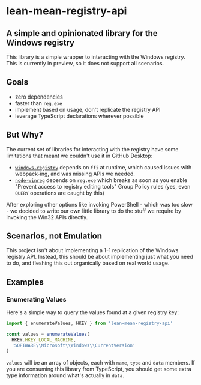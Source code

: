 # lean-mean-registry-api

## A simple and opinionated library for the Windows registry

This library is a simple wrapper to interacting with the Windows registry. This
is currently in preview, so it does not support all scenarios.

## Goals

* zero dependencies
* faster than `reg.exe`
* implement based on usage, don't replicate the registry API
* leverage TypeScript declarations wherever possible

## But Why?

The current set of libraries for interacting with the registry have some
limitations that meant we couldn't use it in GitHub Desktop:

* [`windows-registry`](https://www.npmjs.com/package/windows-registry) depends
  on `ffi` at runtime, which caused issues with webpack-ing, and was missing
  APIs we needed.
* [`node-winreg`](https://www.npmjs.com/package/node-winreg) depends on
  `reg.exe` which breaks as soon as you enable "Prevent access to registry
  editing tools" Group Policy rules (yes, even `QUERY` operations are caught by
  this)

After exploring other options like invoking PowerShell - which was too slow - we
decided to write our own little library to do the stuff we require by invoking
the Win32 APIs directly.

## Scenarios, not Emulation

This project isn't about implementing a 1-1 replication of the Windows registry
API. Instead, this should be about implementing just what you need to do, and
fleshing this out organically based on real world usage.

## Examples

### Enumerating Values

Here's a simple way to query the values found at a given registry key:

```ts
import { enumerateValues, HKEY } from 'lean-mean-registry-api'

const values = enumerateValues(
  HKEY.HKEY_LOCAL_MACHINE,
  'SOFTWARE\\Microsoft\\Windows\\CurrentVersion'
)
```

`values` will be an array of objects, each with `name`, `type` and `data`
members. If you are consuming this library from TypeScript, you should get some
extra type information around what's actually in `data`.
